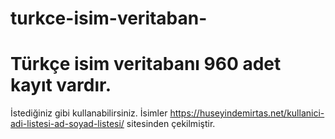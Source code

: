 # turkce-isim-veritaban-
# Türkçe isim veritabanı 960 adet kayıt vardır.

İstediğiniz gibi kullanabilirsiniz. İsimler https://huseyindemirtas.net/kullanici-adi-listesi-ad-soyad-listesi/ sitesinden çekilmiştir.
